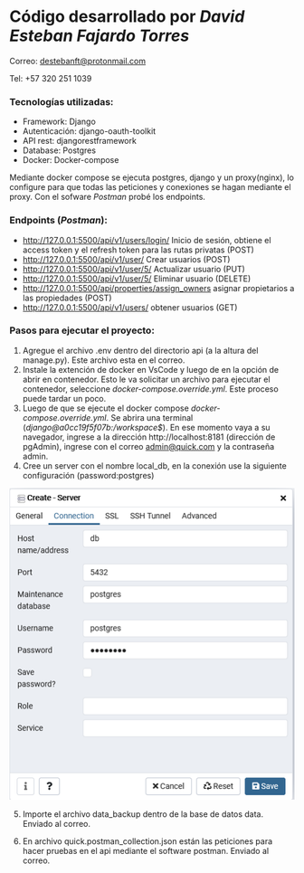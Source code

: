 # Código desarrollado por _David Esteban Fajardo Torres_

Correo: destebanft@protonmail.com

Tel: +57 320 251 1039

### Tecnologías utilizadas:

- Framework: Django
- Autenticación: django-oauth-toolkit
- API rest: djangorestframework
- Database: Postgres
- Docker: Docker-compose

Mediante docker compose se ejecuta postgres, django y un proxy(nginx), lo configure para que todas las peticiones y conexiones se hagan mediante el proxy. Con el sofware _Postman_ probé los endpoints.

### Endpoints (_Postman_):

- http://127.0.0.1:5500/api/v1/users/login/ Inicio de sesión, obtiene el access token y el refresh token para las rutas privatas (POST)
- http://127.0.0.1:5500/api/v1/user/ Crear usuarios (POST)
- http://127.0.0.1:5500/api/v1/user/5/ Actualizar usuario (PUT)
- http://127.0.0.1:5500/api/v1/user/5/ Eliminar usuario (DELETE)
- http://127.0.0.1:5500/api/properties/assign_owners asignar propietarios a las propiedades (POST)
- http://127.0.0.1:5500/api/v1/users/ obtener usuarios (GET)

### Pasos para ejecutar el proyecto:

1. Agregue el archivo .env dentro del directorio api (a la altura del manage.py). Este archivo esta en el correo.
2. Instale la extención de docker en VsCode y luego de en la opción de abrir en contenedor. Esto le va solicitar un archivo para ejecutar el contenedor, seleccione _docker-compose.override.yml_. Este proceso puede tardar un poco.
3. Luego de que se ejecute el docker compose _docker-compose.override.yml_. Se abrira una terminal (_django@a0cc19f5f07b:/workspace$_). En ese momento vaya a su navegador, ingrese a la dirección http://localhost:8181 (dirección de pgAdmin), ingrese con el correo admin@quick.com y la contraseña admin.
4. Cree un server con el nombre local_db, en la conexión use la siguiente configuración (password:postgres)

![alt text](./pgAdmin.png)

5. Importe el archivo data_backup dentro de la base de datos data. Enviado al correo.

6. En archivo quick.postman_collection.json están las peticiones para hacer pruebas en el api mediante el software postman. Enviado al correo.

